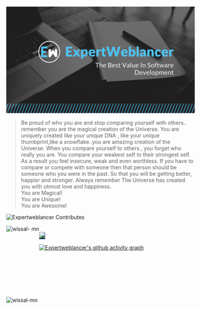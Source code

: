 ![](logo.png)
 


> Be proud of who you are and stop comparing yourself with others.. remember you are the magical creation of the Universe. You are uniquely created like your unique DNA , like your unique thumbprint,like a snowflake. you are amazing creation of the Universe.
When you compare yourself to others , you forget who really you are.
You compare your weakest self to their strongest self. As a result you feel insecure, weak and even worthless.
If you have to compare or compete with someone then that person should be someone who you were in the past. So that you will be getting better, happier and stronger.
Always remember The Universe has created you with utmost love and happiness. <br/>
You are Magical! <br/>
You are Unique! <br/>
You are Awesome!

![Expertweblancer Contributes](http://github-profile-summary-cards.vercel.app/api/cards/profile-details?username=expertweblancer&theme=radical)


<p><img align="left" src="https://github-readme-stats.vercel.app/api/top-langs?username=expertweblancer&show_icons=true&locale=en&layout=compact&theme=radical" alt="wissal- mn"height="190" /></p>


<p><img align="left" src="https://github-readme-streak-stats.herokuapp.com/?user=expertweblancer&&theme=radical" alt= "wissal-mn"width=497" /></p>




<br>
<a href="![Expertweblancer github-stats](https://stats.hyochan.dev/api/github-stats-advanced?login=expertweblancer)" style="background-color: #08304f">
  <img src="https://stats.hyochan.dev/api/github-stats?login=expertweblancer&theme=radical" width="500" />
</a>


[![Expertweblancer's github activity graph](https://github-readme-activity-graph.vercel.app/graph?username=WissalManseri&bg_color=141321&color=58a3ad&line=00858a&point=f1f297&area=true&hide_border=true)](https://github.com/ashutosh00710/github-readme-activity-graph)

 